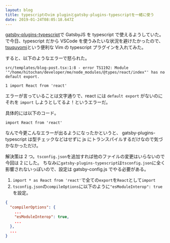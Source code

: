 ```yaml
---
layout: blog
title: typescriptのvim pluginとgatsby-plugins-typescriptを一緒に使う
date: 2019-01-24T08:05:18.647Z
---
```

[gatsby-plugins-typescript](https://www.gatsbyjs.org/packages/gatsby-plugin-typescript/)で GatsbyJS を typescript で使えるようしていた。
で今日、typescript だから VSCode を使うみたいな状況を避けたかったので、[tsuquyomi](https://github.com/Quramy/tsuquyomi)という便利な Vim の typescript プラグインを入れてみた。

すると、以下のようなエラーで怒られた。

```
src/templates/blog-post.tsx:1:8 - error TS1192: Module '"/home/hitochan/developer/me/node_modules/@types/react/index"' has no default export.

1 import React from 'react'
```

エラーが言っていることは文字通りで、react には `default export` がないのにそれを `import` しようとしてるよ！というエラーだ。

具体的には以下のコード。

```
import React from 'react'
```

なんで今更こんなエラーが出るようになったかというと、
gatsby-plugins-typescript は型チェックなどはせずに js にトランスパイルするだけなので気づかなかっただけ。

解決策は 2 つ。`tsconfig.json`を追加すれば他のファイルの変更はいらないので今回は 2 にした。
ちなみに`gatsby-plugins-typescript`は`tsconfig.json`に全く影響されないっぽいので、設定は gatsby-config.js でやる必要がある。

1. `import * as React from 'react'`で全ての`export`を`React`として`import`
2. `tsconfig.json`の`compileOptions`に以下のように`"esModuleInterop": true`を設定。

```json
{
  "compilerOptions": {
    ...
    "esModuleInterop": true,
    ...
  },
  ...
}
```
